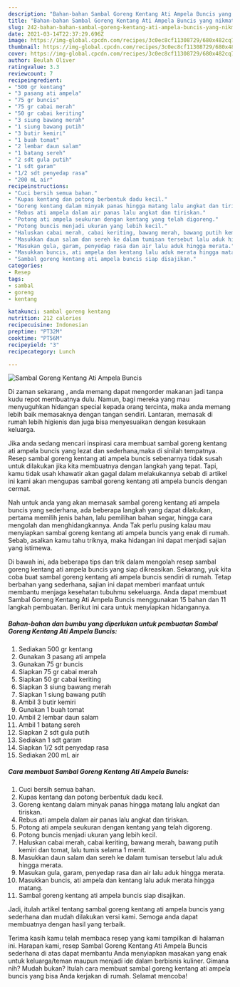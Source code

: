 ```yaml
---
description: "Bahan-bahan Sambal Goreng Kentang Ati Ampela Buncis yang nikmat dan Mudah Dibuat"
title: "Bahan-bahan Sambal Goreng Kentang Ati Ampela Buncis yang nikmat dan Mudah Dibuat"
slug: 242-bahan-bahan-sambal-goreng-kentang-ati-ampela-buncis-yang-nikmat-dan-mudah-dibuat
date: 2021-03-14T22:37:29.696Z
image: https://img-global.cpcdn.com/recipes/3c0ec8cf11308729/680x482cq70/sambal-goreng-kentang-ati-ampela-buncis-foto-resep-utama.jpg
thumbnail: https://img-global.cpcdn.com/recipes/3c0ec8cf11308729/680x482cq70/sambal-goreng-kentang-ati-ampela-buncis-foto-resep-utama.jpg
cover: https://img-global.cpcdn.com/recipes/3c0ec8cf11308729/680x482cq70/sambal-goreng-kentang-ati-ampela-buncis-foto-resep-utama.jpg
author: Beulah Oliver
ratingvalue: 3.3
reviewcount: 7
recipeingredient:
- "500 gr kentang"
- "3 pasang ati ampela"
- "75 gr buncis"
- "75 gr cabai merah"
- "50 gr cabai keriting"
- "3 siung bawang merah"
- "1 siung bawang putih"
- "3 butir kemiri"
- "1 buah tomat"
- "2 lembar daun salam"
- "1 batang sereh"
- "2 sdt gula putih"
- "1 sdt garam"
- "1/2 sdt penyedap rasa"
- "200 mL air"
recipeinstructions:
- "Cuci bersih semua bahan."
- "Kupas kentang dan potong berbentuk dadu kecil."
- "Goreng kentang dalam minyak panas hingga matang lalu angkat dan tiriskan."
- "Rebus ati ampela dalam air panas lalu angkat dan tiriskan."
- "Potong ati ampela seukuran dengan kentang yang telah digoreng."
- "Potong buncis menjadi ukuran yang lebih kecil."
- "Haluskan cabai merah, cabai keriting, bawang merah, bawang putih kemiri dan tomat, lalu tumis selama 1 menit."
- "Masukkan daun salam dan sereh ke dalam tumisan tersebut lalu aduk hingga merata."
- "Masukan gula, garam, penyedap rasa dan air lalu aduk hingga merata."
- "Masukkan buncis, ati ampela dan kentang lalu aduk merata hingga matang."
- "Sambal goreng kentang ati ampela buncis siap disajikan."
categories:
- Resep
tags:
- sambal
- goreng
- kentang

katakunci: sambal goreng kentang 
nutrition: 212 calories
recipecuisine: Indonesian
preptime: "PT32M"
cooktime: "PT56M"
recipeyield: "3"
recipecategory: Lunch

---
```



![Sambal Goreng Kentang Ati Ampela Buncis](https://img-global.cpcdn.com/recipes/3c0ec8cf11308729/680x482cq70/sambal-goreng-kentang-ati-ampela-buncis-foto-resep-utama.jpg)

Di zaman  sekarang , anda memang dapat mengorder makanan jadi tanpa kudu repot membuatnya dulu. Namun, bagi mereka yang mau menyuguhkan hidangan special kepada orang tercinta, maka anda memang lebih baik memasaknya dengan tangan sendiri. Lantaran, memasak di rumah lebih higienis dan juga bisa menyesuaikan dengan kesukaan keluarga.

Jika anda sedang mencari inspirasi cara membuat sambal goreng kentang ati ampela buncis yang lezat dan sederhana,maka di sinilah tempatnya. Resep sambal goreng kentang ati ampela buncis  sebenarnya tidak susah untuk dilakukan jika kita membuatnya dengan langkah yang tepat. Tapi, kamu tidak usah khawatir akan gagal dalam melakukannya 
sebab di artikel ini kami akan mengupas sambal goreng kentang ati ampela buncis dengan cermat.  



Nah untuk anda yang akan memasak sambal goreng kentang ati ampela buncis yang sederhana, ada beberapa langkah yang dapat dilakukan, pertama memilih jenis bahan, lalu pemilihan bahan segar, hingga cara mengolah dan menghidangkannya. Anda Tak perlu pusing kalau mau menyiapkan sambal goreng kentang ati ampela buncis yang enak di rumah. Sebab, asalkan kamu  tahu triknya, maka hidangan ini dapat menjadi sajian yang istimewa.

Di bawah ini, ada beberapa tips dan trik dalam mengolah resep sambal goreng kentang ati ampela buncis yang siap dikreasikan. Sekarang, yuk kita coba buat sambal goreng kentang ati ampela buncis sendiri di rumah. Tetap berbahan yang sederhana, sajian ini dapat memberi manfaat untuk membantu menjaga kesehatan tubuhmu sekeluarga. Anda dapat membuat Sambal Goreng Kentang Ati Ampela Buncis menggunakan 15 bahan dan 11 langkah pembuatan. Berikut ini cara untuk menyiapkan hidangannya.

<!--inarticleads1-->

##### Bahan-bahan dan bumbu yang diperlukan untuk pembuatan Sambal Goreng Kentang Ati Ampela Buncis:

1. Sediakan 500 gr kentang
1. Gunakan 3 pasang ati ampela
1. Gunakan 75 gr buncis
1. Siapkan 75 gr cabai merah
1. Siapkan 50 gr cabai keriting
1. Siapkan 3 siung bawang merah
1. Siapkan 1 siung bawang putih
1. Ambil 3 butir kemiri
1. Gunakan 1 buah tomat
1. Ambil 2 lembar daun salam
1. Ambil 1 batang sereh
1. Siapkan 2 sdt gula putih
1. Sediakan 1 sdt garam
1. Siapkan 1/2 sdt penyedap rasa
1. Sediakan 200 mL air




<!--inarticleads2-->

##### Cara membuat Sambal Goreng Kentang Ati Ampela Buncis:

1. Cuci bersih semua bahan.
1. Kupas kentang dan potong berbentuk dadu kecil.
1. Goreng kentang dalam minyak panas hingga matang lalu angkat dan tiriskan.
1. Rebus ati ampela dalam air panas lalu angkat dan tiriskan.
1. Potong ati ampela seukuran dengan kentang yang telah digoreng.
1. Potong buncis menjadi ukuran yang lebih kecil.
1. Haluskan cabai merah, cabai keriting, bawang merah, bawang putih kemiri dan tomat, lalu tumis selama 1 menit.
1. Masukkan daun salam dan sereh ke dalam tumisan tersebut lalu aduk hingga merata.
1. Masukan gula, garam, penyedap rasa dan air lalu aduk hingga merata.
1. Masukkan buncis, ati ampela dan kentang lalu aduk merata hingga matang.
1. Sambal goreng kentang ati ampela buncis siap disajikan.




Jadi, itulah artikel tentang  sambal goreng kentang ati ampela buncis  yang sederhana dan mudah dilakukan versi kami. Semoga anda dapat membuatnya dengan hasil yang terbaik. 

Terima kasih kamu telah membaca resep yang kami tampilkan di halaman ini. Harapan kami, resep  Sambal Goreng Kentang Ati Ampela Buncis sederhana di atas dapat membantu Anda menyiapkan masakan yang enak untuk keluarga/teman maupun menjadi ide dalam berbisnis kuliner. Gimana nih? Mudah bukan? Itulah cara membuat sambal goreng kentang ati ampela buncis yang bisa Anda kerjakan di rumah. Selamat mencoba!

